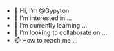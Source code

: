 - 👋 Hi, I’m @Gypyton
- 👀 I’m interested in ...
- 🌱 I’m currently learning ...
- 💞️ I’m looking to collaborate on ...
- 📫 How to reach me ...

<!---
Gypyton/Gypyton is a ✨ special ✨ repository because its `README.md` (this file) appears on your GitHub profile.
You can click the Preview link to take a look at your changes.
--->
